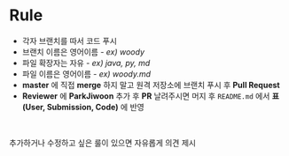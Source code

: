 # Rule

- 각자 브랜치를 따서 코드 푸시
- 브랜치 이름은 영어이름 - *ex) woody*
- 파일 확장자는 자유 - *ex) java, py, md*
- 파일 이름은 영어이름 - *ex) woody.md*
- **master** 에 직접 **merge** 하지 말고 원격 저장소에 브랜치 푸시 후 **Pull Request**
- **Reviewer** 에 **ParkJiwoon** 추가 후 **PR** 날려주시면 머지 후 `README.md` 에서 **표(User, Submission, Code)** 에 반영

<br>

추가하거나 수정하고 싶은 룰이 있으면 자유롭게 의견 제시
